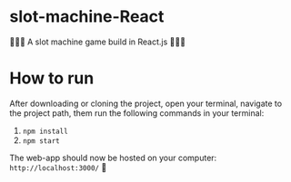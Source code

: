 # slot-machine-React

🎲🎲🎲 A slot machine game build in React.js 🎲🎲🎲

# How to run

After downloading or cloning the project, open your terminal, 
navigate to the project path, them run the following commands in your terminal:
1. `npm install`
2. `npm start`

The web-app should now be hosted on your computer: `http://localhost:3000/` 🥳
